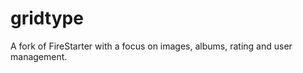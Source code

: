 gridtype
========

A fork of FireStarter with a focus on images, albums, rating and user management.